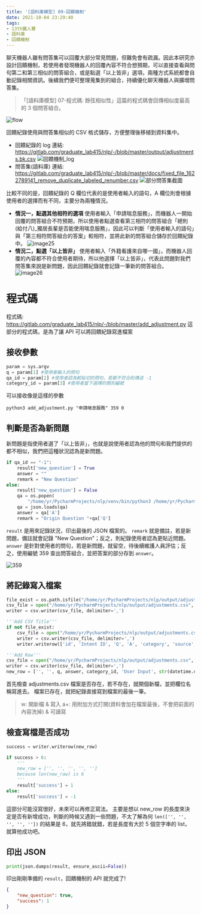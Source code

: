 ```yaml
---
title: '[語料庫模型] 09-回饋機制'
date: 2021-10-04 23:29:40
tags:
- 13th鐵人賽
- 語料庫
- 回饋機制
---
```


聊天機器人雖有問答集可以回覆大部分常見問題，但難免會有疏漏。因此本研究亦設計回饋機制，若使用者發現機器人的回覆內容不符合想預期，可以直接查看與問句第二和第三相似的問答組合，或是點選「以上皆非」選項，兩種方式系統都會自動記錄相關資訊。後續我們便可整理蒐集到的組合，持續優化聊天機器人與擴增問答集。
<!-- more -->
> 「[語料庫模型] 07-程式碼: 餘弦相似性」這篇的程式碼會回傳相似度最高的 3 個問答組合。

![flow](flow.jpg)

回饋紀錄使用與問答集相似的 CSV 格式儲存，方便整理後移植到資料集中。
- 回饋紀錄的 log
    連結: https://gitlab.com/graduate_lab415/nlp/-/blob/master/output/adjustments.bk.csv
    ![回饋機制_log](回饋機制_log.png)
- 問答集(語料庫)
    連結: https://gitlab.com/graduate_lab415/nlp/-/blob/master/docs/fixed_file_1622789141_remove_duplicate_labeled_renumber.csv
    ![部分問答集截圖](部分問答集截圖.png)

比較不同的是，回饋紀錄的 Q 欄位代表的是使用者輸入的語句，A 欄位則會根據使用者的選擇而有不同，主要分為兩種情況。
- **情況一，點選其他相符的選項**
    使用者輸入「申請喘息服務」，而機器人一開始回覆的問答組合不符預期，所以使用者點選查看第三相符的問答組合「總則(給付八)_獨居長輩是否能使用喘息服務」，因此可以判斷「使用者輸入的語句」與「第三相符問答組合的答案」較相符，並將此新的問答組合儲存於回饋紀錄中。
    ![image25](image25.png)
- **情況二，點選「以上皆非」**
    使用者輸入「外籍看護來自哪一國」，而機器人回覆的內容都不符合使用者期待，所以他選擇「以上皆非」，代表此問題對我們問答集來說是新問題，因此回饋紀錄就會記錄一筆新的問答組合。
    ![image26](image26.png)

# 程式碼

程式碼: https://gitlab.com/graduate_lab415/nlp/-/blob/master/add_adjustment.py
這部分的程式碼，是為了讓 API 可以將回饋紀錄寫進檔案

## 接收參數
```python
param = sys.argv
q = param[1] #使用者輸入的問句
qa_id = param[2] #使用者認為較貼切的問句，若都不符合則傳送 -1 
category_id = param[3] #使用者當下選擇的類別編號
```

可以接收像是這樣的參數
```shell
python3 add_adjustment.py "申請喘息服務" 359 0
```

## 判斷是否為新問題

新問題是指使用者選了「以上皆非」，也就是說使用者認為他的問句和我們提供的都不相似，我們把這種狀況認為是新問題。

```python
if qa_id == "-1":
    result['new_question'] = True
    answer = ""
    remark = "New Question"
else:
    result['new_question'] = False
    qa = os.popen(
        "/home/yr/PycharmProjects/nlp/venv/bin/python3 /home/yr/PycharmProjects/nlp/get_answer_by_id.py " + qa_id).read()
    qa = json.loads(qa)
    answer = qa['A']
    remark = "Origin Question "+qa['Q']
```

`result` 是用來記錄狀況，印出最後的 JSON 檔案的。
`remark` 就是備註，若是新問題，備註就會記錄 "New Question"；反之，則紀錄使用者認為更貼近問題。
`answer` 是針對使用者的問句，若是新問題，就留空，待後續維護人員評估；反之，使用編號 359 查出問答組合，並把答案的部分存到 `answer`。

![359](359.png)

## 將記錄寫入檔案
```python
file_exist = os.path.isfile("/home/yr/PycharmProjects/nlp/output/adjustments.csv")
csv_file = open("/home/yr/PycharmProjects/nlp/output/adjustments.csv", "a+")
writer = csv.writer(csv_file, delimiter=',')

'''Add CSV Title'''
if not file_exist:
    csv_file = open("/home/yr/PycharmProjects/nlp/output/adjustments.csv", "w")
    writer = csv.writer(csv_file, delimiter=',')
    writer.writerow(['id', 'Intent ID', 'Q', 'A', 'category', 'source', 'time', 'remark'])

'''Add Row'''
csv_file = open("/home/yr/PycharmProjects/nlp/output/adjustments.csv", "a+")
writer = csv.writer(csv_file, delimiter=',')
new_row = ['', '', q, answer, category_id, 'User Input', str(datetime.datetime.now()), remark]
```

首先檢查 adjustments.csv 檔案是否存在，若不存在，就開個新檔，並把欄位名稱寫進去。
檔案已存在，就把紀錄直接寫到檔案的最後一筆。
> w: 開新檔 & 寫入
> a+: 用附加方式打開(資料會加在檔案最後，不會把前面的內容洗掉) & 可讀寫

## 檢查寫檔是否成功
```python
success = writer.writerow(new_row)

if success > 6:
    '''
    new_row = ['', '', '', '', '']
    because len(new_raw) is 6
    '''
    result['success'] = 1
else:
    result['success'] = -1
```

這部分可能沒寫很好，未來可以再修正寫法。
主要是想以 new_row 的長度來決定是否有新增成功，判斷的時候又遇到一些問題，不太了解為何 `len(['', '', '', '', ''])` 的結果是 6，就先將錯就錯，若是長度有大於 5 個空字串的 list，就算他成功吧。

## 印出 JSON
```python
print(json.dumps(result, ensure_ascii=False))
```

印出剛剛準備的 `result`，回饋機制的 API 就完成了!
```json
{
    "new_question": true, 
    "success": 1 
}
```
